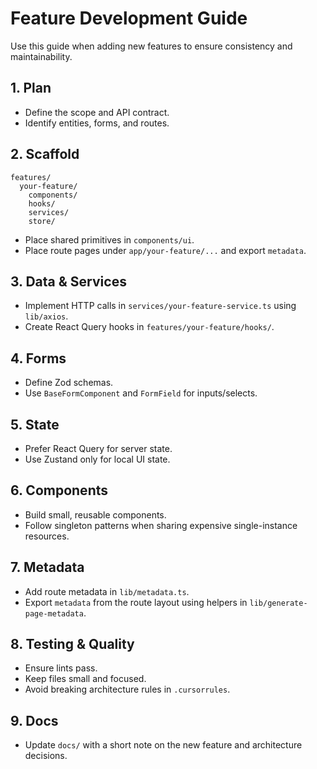 # Feature Development Guide

Use this guide when adding new features to ensure consistency and maintainability.

## 1. Plan

- Define the scope and API contract.
- Identify entities, forms, and routes.

## 2. Scaffold

```
features/
  your-feature/
    components/
    hooks/
    services/
    store/
```

- Place shared primitives in `components/ui`.
- Place route pages under `app/your-feature/...` and export `metadata`.

## 3. Data & Services

- Implement HTTP calls in `services/your-feature-service.ts` using `lib/axios`.
- Create React Query hooks in `features/your-feature/hooks/`.

## 4. Forms

- Define Zod schemas.
- Use `BaseFormComponent` and `FormField` for inputs/selects.

## 5. State

- Prefer React Query for server state.
- Use Zustand only for local UI state.

## 6. Components

- Build small, reusable components.
- Follow singleton patterns when sharing expensive single-instance resources.

## 7. Metadata

- Add route metadata in `lib/metadata.ts`.
- Export `metadata` from the route layout using helpers in `lib/generate-page-metadata`.

## 8. Testing & Quality

- Ensure lints pass.
- Keep files small and focused.
- Avoid breaking architecture rules in `.cursorrules`.

## 9. Docs

- Update `docs/` with a short note on the new feature and architecture decisions.
